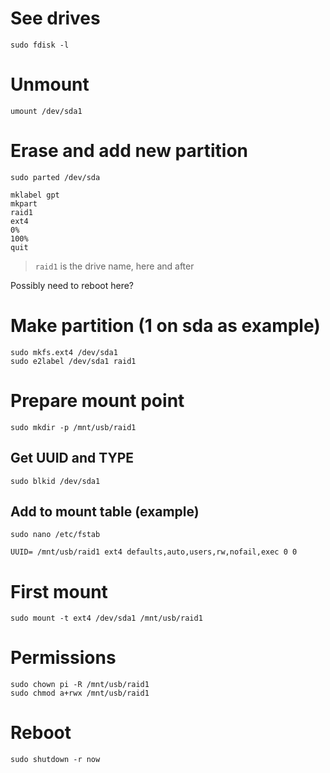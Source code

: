 # See drives
```
sudo fdisk -l
```

# Unmount
```
umount /dev/sda1
```

# Erase and add new partition
```
sudo parted /dev/sda
```
  ```
  mklabel gpt
  mkpart
  raid1
  ext4
  0%
  100%
  quit
  ```
> `raid1` is the drive name, here and after

Possibly need to reboot here?

# Make partition (1 on sda as example)
```
sudo mkfs.ext4 /dev/sda1
sudo e2label /dev/sda1 raid1
```

# Prepare mount point
```
sudo mkdir -p /mnt/usb/raid1
```

## Get UUID and TYPE
```
sudo blkid /dev/sda1
```

## Add to mount table (example)
```
sudo nano /etc/fstab
```

```
UUID= /mnt/usb/raid1 ext4 defaults,auto,users,rw,nofail,exec 0 0
```

# First mount
```
sudo mount -t ext4 /dev/sda1 /mnt/usb/raid1
```

# Permissions

```
sudo chown pi -R /mnt/usb/raid1
sudo chmod a+rwx /mnt/usb/raid1
```

# Reboot
```
sudo shutdown -r now
```
